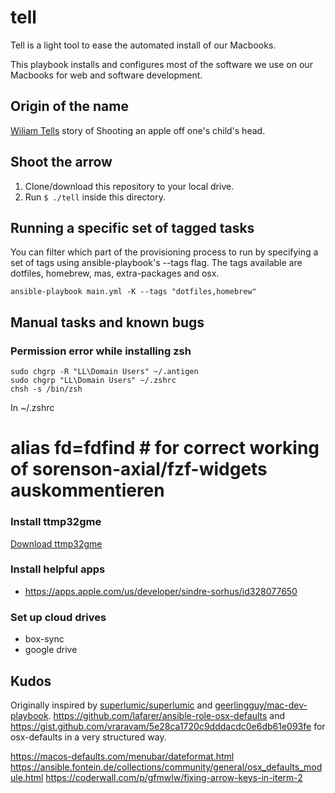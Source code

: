 # tell
Tell is a light tool to ease the automated install of our Macbooks.

This playbook installs and configures most of the software we use on our Macbooks for web and software development.

## Origin of the name
[Wiliam Tells](https://en.wikipedia.org/wiki/William_Tell) story of Shooting an apple off one's child's head.

## Shoot the arrow
1. Clone/download this repository to your local drive.
1. Run `$ ./tell` inside this directory.


## Running a specific set of tagged tasks
You can filter which part of the provisioning process to run by specifying a set of tags using ansible-playbook's --tags flag. The tags available are dotfiles, homebrew, mas, extra-packages and osx.
```
ansible-playbook main.yml -K --tags "dotfiles,homebrew"
```

## Manual tasks and known bugs
### Permission error while installing zsh
```
sudo chgrp -R "LL\Domain Users" ~/.antigen
sudo chgrp "LL\Domain Users" ~/.zshrc
chsh -s /bin/zsh
```

In ~/.zshrc
# alias fd=fdfind # for correct working of sorenson-axial/fzf-widgets auskommentieren

### Install ttmp32gme
[Download ttmp32gme](https://github.com/thawn/ttmp32gme)

### Install helpful apps
- <https://apps.apple.com/us/developer/sindre-sorhus/id328077650>

### Set up cloud drives
- box-sync
- google drive

## Kudos
Originally inspired by [superlumic/superlumic](https://github.com/superlumic/superlumic) and [geerlingguy/mac-dev-playbook](https://github.com/geerlingguy/mac-dev-playbook).
<https://github.com/lafarer/ansible-role-osx-defaults> and <https://gist.github.com/vraravam/5e28ca1720c9dddacdc0e6db61e093fe> for osx-defaults in a very structured way.


<https://macos-defaults.com/menubar/dateformat.html>
<https://ansible.fontein.de/collections/community/general/osx_defaults_module.html>
<https://coderwall.com/p/gfmwlw/fixing-arrow-keys-in-iterm-2>
